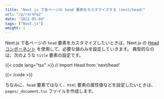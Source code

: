 ```yaml
---
title: "Next.js で各ページの head 要素をカスタマイズする (next/head)"
url: "/p/rdr4fq2"
date: "2021-05-04"
tags: ["Next.js"]
weight: 1
---
```


Next.js で各ページの `head` 要素をカスタマイズしたいときは、Next.js の [Head コンポーネント](https://nextjs.org/docs/api-reference/next/head) を使用して、必要な値のみを設定していきます。
典型的なのは、次のような `title` 要素の設定です。

{{< code lang="tsx" >}}
// import Head from 'next/head'

<Head>
  <title>Page Title</title>
</Head>
{{< /code >}}

ちなみに、`head` 要素ではなく、`html` 要素の属性値などを設定したいときは、`pages/_document.tsx` ファイルを作成します。

